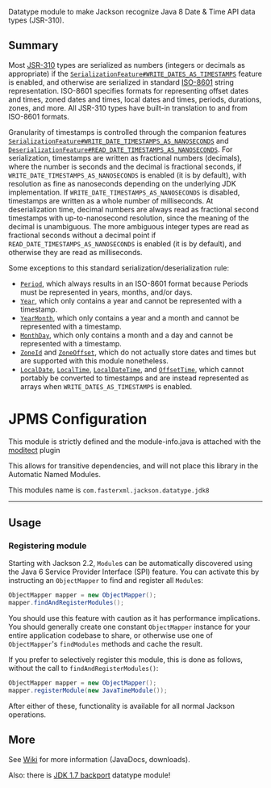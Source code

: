 Datatype module to make Jackson recognize Java 8 Date & Time API data types (JSR-310).

## Summary

Most [JSR-310](https://jcp.org/en/jsr/detail?id=310) types are serialized as numbers (integers or decimals as appropriate) if the
[`SerializationFeature#WRITE_DATES_AS_TIMESTAMPS`](http://fasterxml.github.com/jackson-databind/javadoc/2.2.0/com/fasterxml/jackson/databind/SerializationFeature.html#WRITE_DATES_AS_TIMESTAMPS)
feature is enabled, and otherwise are serialized in standard [ISO-8601](http://en.wikipedia.org/wiki/ISO_8601)
string representation. ISO-8601 specifies formats for representing offset dates and times, zoned dates and times,
local dates and times, periods, durations, zones, and more. All JSR-310 types have built-in translation to and from
ISO-8601 formats.

Granularity of timestamps is controlled through the companion features
[`SerializationFeature#WRITE_DATE_TIMESTAMPS_AS_NANOSECONDS`](http://fasterxml.github.com/jackson-databind/javadoc/2.2.0/com/fasterxml/jackson/databind/SerializationFeature.html#WRITE_DATE_TIMESTAMPS_AS_NANOSECONDS)
and
[`DeserializationFeature#READ_DATE_TIMESTAMPS_AS_NANOSECONDS`](http://fasterxml.github.com/jackson-databind/javadoc/2.2.0/com/fasterxml/jackson/databind/DeserializationFeature.html#READ_DATE_TIMESTAMPS_AS_NANOSECONDS).
For serialization, timestamps are written as fractional numbers (decimals), where the number is seconds and the decimal
is fractional seconds, if `WRITE_DATE_TIMESTAMPS_AS_NANOSECONDS` is enabled (it is by default), with resolution as fine
as nanoseconds depending on the underlying JDK implementation. If `WRITE_DATE_TIMESTAMPS_AS_NANOSECONDS` is disabled,
timestamps are written as a whole number of milliseconds. At deserialization time, decimal numbers are always read as
fractional second timestamps with up-to-nanosecond resolution, since the meaning of the decimal is unambiguous. The
more ambiguous integer types are read as fractional seconds without a decimal point if
`READ_DATE_TIMESTAMPS_AS_NANOSECONDS` is enabled (it is by default), and otherwise they are read as milliseconds.

Some exceptions to this standard serialization/deserialization rule:
* [`Period`](https://docs.oracle.com/javase/8/docs/api/java/time/Period.html), which always results in an ISO-8601 format
because Periods must be represented in years, months, and/or days.
* [`Year`](https://docs.oracle.com/javase/8/docs/api/java/time/Year.html), which only contains a year and cannot be
represented with a timestamp.
* [`YearMonth`](https://docs.oracle.com/javase/8/docs/api/java/time/YearMonth.html), which only contains a year and a month
and cannot be represented with a timestamp.
* [`MonthDay`](https://docs.oracle.com/javase/8/docs/api/java/time/MonthDay.html), which only contains a month and a day and
cannot be represented with a timestamp.
* [`ZoneId`](https://docs.oracle.com/javase/8/docs/api/java/time/ZoneId.html) and
[`ZoneOffset`](https://docs.oracle.com/javase/8/docs/api/java/time/ZoneOffset.html), which do not actually store dates and
times but are supported with this module nonetheless.
* [`LocalDate`](https://docs.oracle.com/javase/8/docs/api/java/time/LocalDate.html),
[`LocalTime`](https://docs.oracle.com/javase/8/docs/api/java/time/LocalTime.html),
[`LocalDateTime`](https://docs.oracle.com/javase/8/docs/api/java/time/LocalDateTime.html), and
[`OffsetTime`](https://docs.oracle.com/javase/8/docs/api/java/time/OffsetTime.html), which cannot portably be converted to
timestamps and are instead represented as arrays when `WRITE_DATES_AS_TIMESTAMPS` is enabled.


# JPMS Configuration
This module is strictly defined and the module-info.java is attached with the [moditect](https://github.com/moditect/moditect) plugin

This allows for transitive dependencies, and will not place this library in the Automatic Named Modules.

This modules name is ```com.fasterxml.jackson.datatype.jdk8 ```

-----


## Usage

### Registering module

Starting with Jackson 2.2, `Module`s can be automatically discovered using the Java 6 Service Provider Interface (SPI) feature.
You can activate this by instructing an `ObjectMapper` to find and register all `Module`s:

```java
ObjectMapper mapper = new ObjectMapper();
mapper.findAndRegisterModules();
```

You should use this feature with caution as it has performance implications. You should generally create one constant
`ObjectMapper` instance for your entire application codebase to share, or otherwise use one of `ObjectMapper`'s
`findModules` methods and cache the result.

If you prefer to selectively register this module, this is done as follows, without the call to
`findAndRegisterModules()`:

```java
ObjectMapper mapper = new ObjectMapper();
mapper.registerModule(new JavaTimeModule());
```

After either of these, functionality is available for all normal Jackson operations.

## More

See [Wiki](../../wiki) for more information
(JavaDocs, downloads).

Also: there is [JDK 1.7 backport](https://github.com/joschi/jackson-datatype-threetenbp) datatype module!
